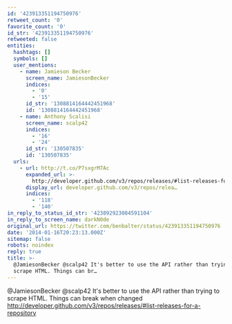 ```yaml
---
id: '423913351194750976'
retweet_count: '0'
favorite_count: '0'
id_str: '423913351194750976'
retweeted: false
entities:
  hashtags: []
  symbols: []
  user_mentions:
    - name: Jamieson Becker
      screen_name: JamiesonBecker
      indices:
        - '0'
        - '15'
      id_str: '1308814164442451968'
      id: '1308814164442451968'
    - name: Anthony Scalisi
      screen_name: scalp42
      indices:
        - '16'
        - '24'
      id_str: '130507835'
      id: '130507835'
  urls:
    - url: http://t.co/P7sxgrM7Ac
      expanded_url: >-
        http://developer.github.com/v3/repos/releases/#list-releases-for-a-repository
      display_url: developer.github.com/v3/repos/relea…
      indices:
        - '118'
        - '140'
in_reply_to_status_id_str: '423892923084591104'
in_reply_to_screen_name: darkN0de
original_url: https://twitter.com/benbalter/status/423913351194750976
date: '2014-01-16T20:23:13.000Z'
sitemap: false
robots: noindex
reply: true
title: >-
  @JamiesonBecker @scalp42 It's better to use the API rather than trying to
  scrape HTML. Things can br…
---
```


@JamiesonBecker @scalp42 It's better to use the API rather than trying to scrape HTML. Things can break when changed  http://developer.github.com/v3/repos/releases/#list-releases-for-a-repository